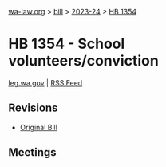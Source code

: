 [wa-law.org](/) > [bill](/bill/) > [2023-24](/bill/2023-24/) > [HB 1354](/bill/2023-24/hb/1354/)

# HB 1354 - School volunteers/conviction
[leg.wa.gov](https://app.leg.wa.gov/billsummary?BillNumber=1354&Year=2023&Initiative=false) | [RSS Feed](./rss.xml)

## Revisions
* [Original Bill](1/)

## Meetings